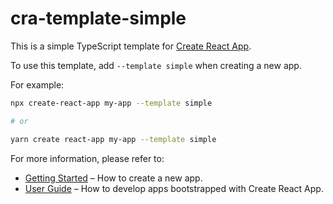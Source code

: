 # cra-template-simple

This is a simple TypeScript template for [Create React App](https://github.com/facebook/create-react-app).

To use this template, add `--template simple` when creating a new app.

For example:

```sh
npx create-react-app my-app --template simple

# or

yarn create react-app my-app --template simple
```

For more information, please refer to:

- [Getting Started](https://create-react-app.dev/docs/getting-started) – How to create a new app.
- [User Guide](https://create-react-app.dev) – How to develop apps bootstrapped with Create React App.